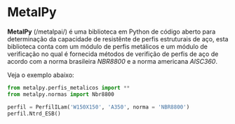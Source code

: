 MetalPy
=======

**MetalPy** (/metalpai/) é uma biblioteca em Python de código aberto para 
determinação da capacidade de resistênte de perfis estruturais de aço, esta biblioteca
conta com um módulo de perfis metálicos e um módulo de verificação no qual é fornecida
métodos de verifição de perfis de aço de acordo com a norma brasileira *NBR8800* e 
a norma americana *AISC360*.

Veja o exemplo abaixo:

~~~python
from metalpy.perfis_metalicos import **
from metalpy.normas import Nbr8800

perfil = PerfilILam('W150X150', 'A350', norma = 'NBR8800')
perfil.Ntrd_ESB()

~~~~


